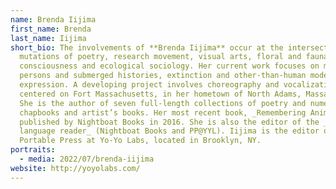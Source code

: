 ```yaml
---
name: Brenda Iijima
first_name: Brenda
last_name: Iijima
short_bio: The involvements of **Brenda Iijima** occur at the intersections and
  mutations of poetry, research movement, visual arts, floral and faunal
  consciousness and ecological sociology. Her current work focuses on missing
  persons and submerged histories, extinction and other-than-human modes of
  expression. A developing project involves choreography and vocalization
  centered on Fort Massachusetts, in her hometown of North Adams, Massachusetts.
  She is the author of seven full-length collections of poetry and numerous
  chapbooks and artist’s books. Her most recent book, _Remembering Animals_ was
  published by Nightboat Books in 2016. She is also the editor of the _eco
  language reader_ (Nightboat Books and PP@YYL). Iijima is the editor of
  Portable Press at Yo-Yo Labs, located in Brooklyn, NY.
portraits:
  - media: 2022/07/brenda-iijima
website: http://yoyolabs.com/
---
```

